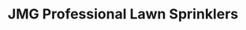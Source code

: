 ---
title: "JMG Professional Lawn Sprinklers"
url: /warwick/jmg-professional-lawn-sprinklers/
shop: groundskeeping
---
